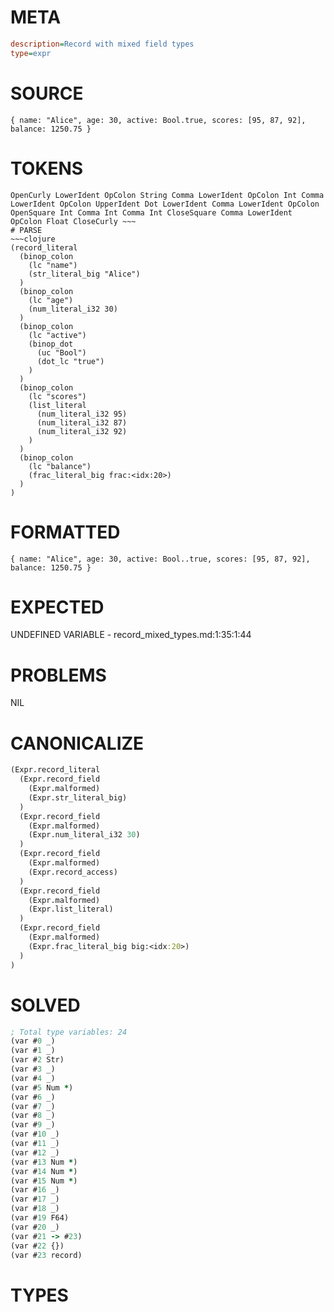 # META
~~~ini
description=Record with mixed field types
type=expr
~~~
# SOURCE
~~~roc
{ name: "Alice", age: 30, active: Bool.true, scores: [95, 87, 92], balance: 1250.75 }
~~~
# TOKENS
~~~text
OpenCurly LowerIdent OpColon String Comma LowerIdent OpColon Int Comma LowerIdent OpColon UpperIdent Dot LowerIdent Comma LowerIdent OpColon OpenSquare Int Comma Int Comma Int CloseSquare Comma LowerIdent OpColon Float CloseCurly ~~~
# PARSE
~~~clojure
(record_literal
  (binop_colon
    (lc "name")
    (str_literal_big "Alice")
  )
  (binop_colon
    (lc "age")
    (num_literal_i32 30)
  )
  (binop_colon
    (lc "active")
    (binop_dot
      (uc "Bool")
      (dot_lc "true")
    )
  )
  (binop_colon
    (lc "scores")
    (list_literal
      (num_literal_i32 95)
      (num_literal_i32 87)
      (num_literal_i32 92)
    )
  )
  (binop_colon
    (lc "balance")
    (frac_literal_big frac:<idx:20>)
  )
)
~~~
# FORMATTED
~~~roc
{ name: "Alice", age: 30, active: Bool..true, scores: [95, 87, 92], balance: 1250.75 }
~~~
# EXPECTED
UNDEFINED VARIABLE - record_mixed_types.md:1:35:1:44
# PROBLEMS
NIL
# CANONICALIZE
~~~clojure
(Expr.record_literal
  (Expr.record_field
    (Expr.malformed)
    (Expr.str_literal_big)
  )
  (Expr.record_field
    (Expr.malformed)
    (Expr.num_literal_i32 30)
  )
  (Expr.record_field
    (Expr.malformed)
    (Expr.record_access)
  )
  (Expr.record_field
    (Expr.malformed)
    (Expr.list_literal)
  )
  (Expr.record_field
    (Expr.malformed)
    (Expr.frac_literal_big big:<idx:20>)
  )
)
~~~
# SOLVED
~~~clojure
; Total type variables: 24
(var #0 _)
(var #1 _)
(var #2 Str)
(var #3 _)
(var #4 _)
(var #5 Num *)
(var #6 _)
(var #7 _)
(var #8 _)
(var #9 _)
(var #10 _)
(var #11 _)
(var #12 _)
(var #13 Num *)
(var #14 Num *)
(var #15 Num *)
(var #16 _)
(var #17 _)
(var #18 _)
(var #19 F64)
(var #20 _)
(var #21 -> #23)
(var #22 {})
(var #23 record)
~~~
# TYPES
~~~roc
~~~
